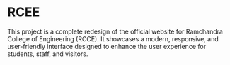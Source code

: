 # RCEE
This project is a complete redesign of the official website for Ramchandra College of Engineering (RCCE). It showcases a modern, responsive, and user-friendly interface designed to enhance the user experience for students, staff, and visitors.

